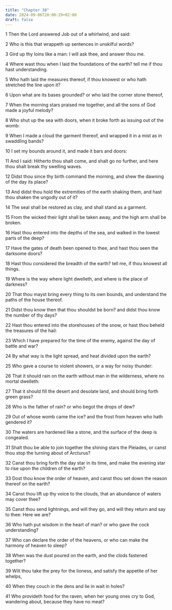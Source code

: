 ```yaml
---
title: "Chapter 38"
date: 2024-09-06T20:00:29+02:00
draft: false
---
```



1 Then the Lord answered Job out of a whirlwind, and said:

2 Who is this that wrappeth up sentences in unskilful words?

3 Gird up thy loins like a man: I will ask thee, and answer thou me.

4 Where wast thou when I laid the foundations of the earth? tell me if thou hast understanding.

5 Who hath laid the measures thereof, if thou knowest or who hath stretched the line upon it?

6 Upon what are its bases grounded? or who laid the corner stone thereof,

7 When the morning stars praised me together, and all the sons of God made a joyful melody?

8 Who shut up the sea with doors, when it broke forth as issuing out of the womb:

9 When I made a cloud the garment thereof, and wrapped it in a mist as in swaddling bands?

10 I set my bounds around it, and made it bars and doors:

11 And I said: Hitherto thou shalt come, and shalt go no further, and here thou shalt break thy swelling waves.

12 Didst thou since thy birth command the morning, and shew the dawning of the day its place?

13 And didst thou hold the extremities of the earth shaking them, and hast thou shaken the ungodly out of it?

14 The seal shall be restored as clay, and shall stand as a garment.

15 From the wicked their light shall be taken away, and the high arm shall be broken.

16 Hast thou entered into the depths of the sea, and walked in the lowest parts of the deep?

17 Have the gates of death been opened to thee, and hast thou seen the darksome doors?

18 Hast thou considered the breadth of the earth? tell me, if thou knowest all things.

19 Where is the way where light dwelleth, and where is the place of darkness?

20 That thou mayst bring every thing to its own bounds, and understand the paths of the house thereof.

21 Didst thou know then that thou shouldst be born? and didst thou know the number of thy days?

22 Hast thou entered into the storehouses of the snow, or hast thou beheld the treasures of the hail:

23 Which I have prepared for the time of the enemy, against the day of battle and war?

24 By what way is the light spread, and heat divided upon the earth?

25 Who gave a course to violent showers, or a way for noisy thunder:

26 That it should rain on the earth without man in the wilderness, where no mortal dwelleth:

27 That it should fill the desert and desolate land, and should bring forth green grass?

28 Who is the father of rain? or who begot the drops of dew?

29 Out of whose womb came the ice? and the frost from heaven who hath gendered it?

30 The waters are hardened like a stone, and the surface of the deep is congealed.

31 Shalt thou be able to join together the shining stars the Pleiades, or canst thou stop the turning about of Arcturus?

32 Canst thou bring forth the day star in its time, and make the evening star to rise upon the children of the earth?

33 Dost thou know the order of heaven, and canst thou set down the reason thereof on the earth?

34 Canst thou lift up thy voice to the clouds, that an abundance of waters may cover thee?

35 Canst thou send lightnings, and will they go, and will they return and say to thee: Here we are?

36 Who hath put wisdom in the heart of man? or who gave the cock understanding?

37 Who can declare the order of the heavens, or who can make the harmony of heaven to sleep?

38 When was the dust poured on the earth, and the clods fastened together?

39 Wilt thou take the prey for the lioness, and satisfy the appetite of her whelps,

40 When they couch in the dens and lie in wait in holes?

41 Who provideth food for the raven, when her young ones cry to God, wandering about, because they have no meat?

